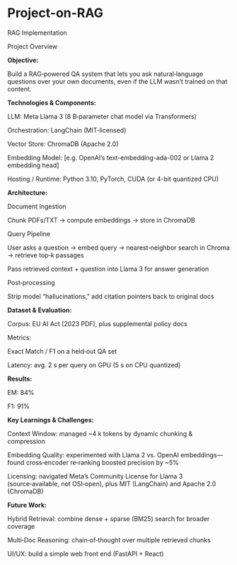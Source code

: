 # Project-on-RAG
RAG Implementation

Project Overview

**Objective:**

Build a RAG‑powered QA system that lets you ask natural‑language questions over your own documents, even if the LLM wasn’t trained on that content.

**Technologies & Components:**

LLM: Meta Llama 3 (8 B‑parameter chat model via Transformers)

Orchestration: LangChain (MIT‑licensed)

Vector Store: ChromaDB (Apache 2.0)

Embedding Model: [e.g. OpenAI’s text-embedding-ada-002 or Llama 2 embedding head]

Hosting / Runtime: Python 3.10, PyTorch, CUDA (or 4-bit quantized CPU)

**Architecture:**

Document Ingestion

Chunk PDFs/TXT → compute embeddings → store in ChromaDB

Query Pipeline

User asks a question → embed query → nearest‑neighbor search in Chroma → retrieve top‑k passages

Pass retrieved context + question into Llama 3 for answer generation

Post‑processing

Strip model “hallucinations,” add citation pointers back to original docs

**Dataset & Evaluation:**

Corpus: EU AI Act (2023 PDF), plus supplemental policy docs

Metrics:

Exact Match / F1 on a held‑out QA set

Latency: avg. 2 s per query on GPU (5 s on CPU quantized)

**Results:**

EM: 84%

F1: 91%

**Key Learnings & Challenges:**

Context Window: managed ~4 k tokens by dynamic chunking & compression

Embedding Quality: experimented with Llama 2 vs. OpenAI embeddings—found cross‑encoder re‑ranking boosted precision by ~5%

Licensing: navigated Meta’s Community License for Llama 3 (source‑available, not OSI‑open), plus MIT (LangChain) and Apache 2.0 (ChromaDB)

**Future Work:**

Hybrid Retrieval: combine dense + sparse (BM25) search for broader coverage

Multi‑Doc Reasoning: chain‑of‑thought over multiple retrieved chunks

UI/UX: build a simple web front end (FastAPI + React)
